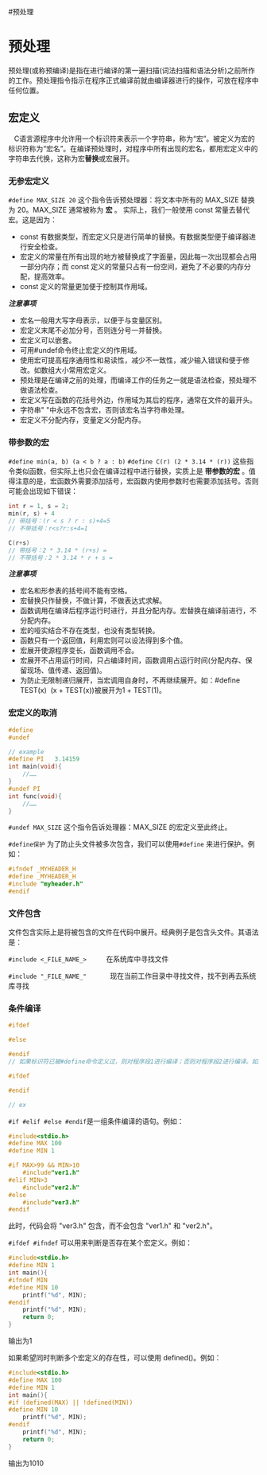 #预处理
# 预处理
预处理(或称预编译)是指在进行编译的第一遍扫描(词法扫描和语法分析)之前所作的工作。预处理指令指示在程序正式编译前就由编译器进行的操作，可放在程序中任何位置。
## 宏定义
   C语言源程序中允许用一个标识符来表示一个字符串，称为“宏”。被定义为宏的标识符称为“宏名”。在编译预处理时，对程序中所有出现的宏名，都用宏定义中的字符串去代换，这称为宏**替换**或宏展开。
### 无参宏定义
`#define MAX_SIZE 20`
这个指令告诉预处理器：将文本中所有的 MAX_SIZE 替换为 20。MAX_SIZE 通常被称为 **宏** 。
实际上，我们一般使用 const 常量去替代宏。这是因为：
-   const 有数据类型，而宏定义只是进行简单的替换。有数据类型便于编译器进行安全检查。
-   宏定义的常量在所有出现的地方被替换成了字面量，因此每一次出现都会占用一部分内存；而 const 定义的常量只占有一份空间，避免了不必要的内存分配，提高效率。
-   const 定义的常量更加便于控制其作用域。

***注意事项***
-   宏名一般用大写字母表示，以便于与变量区别。
-   宏定义末尾不必加分号，否则连分号一并替换。
-   宏定义可以嵌套。
-   可用#undef命令终止宏定义的作用域。
-   使用宏可提高程序通用性和易读性，减少不一致性，减少输入错误和便于修改。如数组大小常用宏定义。
-   预处理是在编译之前的处理，而编译工作的任务之一就是语法检查，预处理不做语法检查。
-   宏定义写在函数的花括号外边，作用域为其后的程序，通常在文件的最开头。
-   字符串" "中永远不包含宏，否则该宏名当字符串处理。
-   宏定义不分配内存，变量定义分配内存。

### 带参数的宏
`#define min(a, b) (a < b ? a : b)`
`#define C(r) (2 * 3.14 * (r))`
这些指令类似函数，但实际上也只会在编译过程中进行替换，实质上是 **带参数的宏** 。值得注意的是，宏函数外需要添加括号，宏函数内使用参数时也需要添加括号。否则可能会出现如下错误：
```c
int r = 1, s = 2;
min(r, s) + 4
// 带括号：(r < s ? r : s)+4=5
// 不带括号：r<s?r:s+4=1

C(r+s)
// 带括号：2 * 3.14 * (r+s) = 
// 不带括号：2 * 3.14 * r + s = 
```

***注意事项***
-   宏名和形参表的括号间不能有空格。
-   宏替换只作替换，不做计算，不做表达式求解。
-   函数调用在编译后程序运行时进行，并且分配内存。宏替换在编译前进行，不分配内存。
-   宏的哑实结合不存在类型，也没有类型转换。
-   函数只有一个返回值，利用宏则可以设法得到多个值。
-   宏展开使源程序变长，函数调用不会。
-   宏展开不占用运行时间，只占编译时间，函数调用占运行时间(分配内存、保留现场、值传递、返回值)。
-   为防止无限制递归展开，当宏调用自身时，不再继续展开。如：#define TEST(x)  (x + TEST(x))被展开为1 + TEST(1)。
### 宏定义的取消
```c
#define 
#undef

// example
#define PI   3.14159
int main(void){
    //……
}
#undef PI
int func(void){
    //……
}
```
`#undef MAX_SIZE`
这个指令告诉处理器：MAX_SIZE 的宏定义至此终止。

`#define保护`
为了防止头文件被多次包含，我们可以使用`#define` 来进行保护。例如：
```c
#ifndef _MYHEADER_H
#define _MYHEADER_H
#include "myheader.h"
#endif
```

### 文件包含
文件包含实际上是将被包含的文件在代码中展开。经典例子是包含头文件。其语法是：

`#include <_FILE_NAME_>`          在系统库中寻找文件

`#include "_FILE_NAME_"`            现在当前工作目录中寻找文件，找不到再去系统库寻找

### 条件编译
```c
#ifdef  

#else

#endif
// 如果标识符已被#define命令定义过，则对程序段1进行编译；否则对程序段2进行编译。如果没有程序段2(它为空)，#else可以没有，即可以写为：

#ifdef

#endif

// ex

```


`#if #elif #else #endif`是一组条件编译的语句。例如：
```c
#include<stdio.h>
#define MAX 100
#define MIN 1

#if MAX>99 && MIN>10
	#include"ver1.h"
#elif MIN>3
	#include"ver2.h"
#else
	#include"ver3.h"
#endif
```
此时，代码会将 "ver3.h" 包含，而不会包含 "ver1.h" 和 "ver2.h"。


`#ifdef #ifndef` 可以用来判断是否存在某个宏定义。例如：
```c
#include<stdio.h>
#define MIN 1
int main(){
#ifndef MIN
#define MIN 10
    printf("%d", MIN);
#endif
    printf("%d", MIN);
    return 0;
}
```
输出为1

如果希望同时判断多个宏定义的存在性，可以使用 defined()。例如：
```c
#include<stdio.h>
#define MAX 100
#define MIN 1
int main(){
#if (defined(MAX) || !defined(MIN))
#define MIN 10
    printf("%d", MIN);
#endif
    printf("%d", MIN);
    return 0;
}
```
输出为1010
